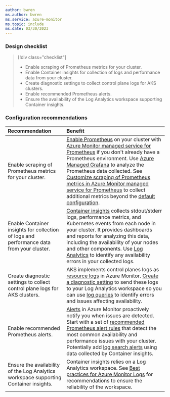 ```yaml
---
author: bwren
ms.author: bwren
ms.service: azure-monitor
ms.topic: include
ms.date: 03/30/2023
---
```



### Design checklist

> [!div class="checklist"]
> * Enable scraping of Prometheus metrics for your cluster. 
> * Enable Container insights for collection of logs and performance data from your cluster.
> * Create diagnostic settings to collect control plane logs for AKS clusters.
> * Enable recommended Prometheus alerts.
> * Ensure the availability of the Log Analytics workspace supporting Container insights.

### Configuration recommendations

| Recommendation | Benefit |
|:---------------|:--------|
| Enable scraping of Prometheus metrics for your cluster. | [Enable Prometheus](../kubernetes-monitoring-enable.md#enable-prometheus-and-grafana) on your cluster with [Azure Monitor managed service for Prometheus](../../essentials/prometheus-metrics-overview.md) if you don't already have a Prometheus environment. Use [Azure Managed Grafana](/azure/managed-grafana/overview) to analyze the Prometheus data collected. See [Customize scraping of Prometheus metrics in Azure Monitor managed service for Prometheus](../prometheus-metrics-scrape-configuration.md) to collect additional metrics beyond the [default configuration](../prometheus-metrics-scrape-default.md). |
| Enable Container insights for collection of logs and performance data from your cluster. | [Container insights](../container-insights-overview.md) collects stdout/stderr logs, performance metrics, and Kubernetes events from each node in your cluster. It provides dashboards and reports for analyzing this data, including the availability of your nodes and other components. Use [Log Analytics](../../logs/log-analytics-overview.md) to identify any availability errors in your collected logs.  |
| Create diagnostic settings to collect control plane logs for AKS clusters. | AKS implements control planes logs as [resource logs](../../essentials/resource-logs.md) in Azure Monitor. [Create a diagnostic setting](../../essentials/diagnostic-settings.md) to send these logs to your Log Analytics workspace so you can use [log queries](../../logs/log-query-overview.md) to identify errors and issues affecting availability. |
| Enable recommended Prometheus alerts. | [Alerts](../../alerts/alerts-overview.md) in Azure Monitor proactively notify you when issues are detected.  Start with a set of [recommended Prometheus alert rules](../container-insights-metric-alerts.md#enable-prometheus-alert-rules) that detect the most common availability and performance issues with your cluster. Potentially add [log search alerts](../container-insights-log-alerts.md) using data collected by Container insights. |
| Ensure the availability of the Log Analytics workspace supporting Container insights. | Container insights relies on a Log Analytics workspace. See [Best practices for Azure Monitor Logs](../../logs/best-practices-logs.md#reliability) for recommendations to ensure the reliability of the workspace. |
